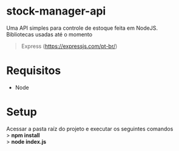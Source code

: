 # stock-manager-api
Uma API simples para controle de estoque feita em NodeJS.
<br> Bibliotecas usadas até o momento
> Express (https://expressjs.com/pt-br/)
 # Requisitos
 - Node
 # Setup
 Acessar a pasta raíz do projeto e executar os seguintes comandos
 <br>  \> **npm install**
 <br>  \> **node index.js**
 
